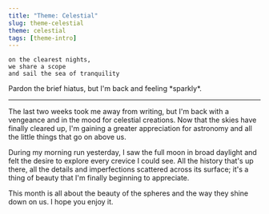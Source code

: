 ```yaml
---
title: "Theme: Celestial"
slug: theme-celestial
theme: celestial
tags: [theme-intro]
---
```


```
on the clearest nights,
we share a scope
and sail the sea of tranquility
```

Pardon the brief hiatus, but I'm back and feeling \*sparkly\*.

<!--more-->

---

The last two weeks took me away from writing, but I'm back with a vengeance and in the mood for celestial creations.
Now that the skies have finally cleared up, I'm gaining a greater appreciation for astronomy and all the little things that go on above us.

During my morning run yesterday, I saw the full moon in broad daylight and felt the desire to explore every crevice I could see.
All the history that's up there, all the details and imperfections scattered across its surface; it's a thing of beauty that I'm finally beginning to appreciate.

This month is all about the beauty of the spheres and the way they shine down on us. 
I hope you enjoy it.

